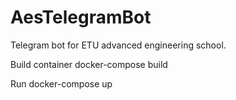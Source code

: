 # AesTelegramBot
Telegram bot for ETU advanced engineering school.

Build container
docker-compose build

Run 
docker-compose up